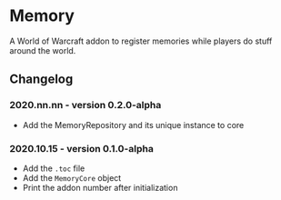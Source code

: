 # Memory

A World of Warcraft addon to register memories while players do stuff around the world.

## Changelog

### 2020.nn.nn - version 0.2.0-alpha
* Add the MemoryRepository and its unique instance to core

### 2020.10.15 - version 0.1.0-alpha
* Add the `.toc` file
* Add the `MemoryCore` object
* Print the addon number after initialization
